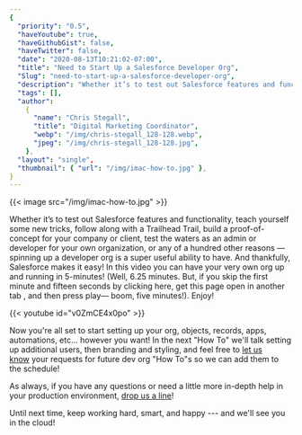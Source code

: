 ```yaml
---
{
  "priority": "0.5",
  "haveYoutube": true,
  "haveGithubGist": false,
  "haveTwitter": false,
  "date": "2020-08-13T10:21:02-07:00",
  "title": "Need to Start Up a Salesforce Developer Org",
  "Slug": "need-to-start-up-a-salesforce-developer-org",
  "description": "Whether it’s to test out Salesforce features and functionality, teach yourself some new tricks, follow along with a Trailhead Trail, build…",
  "tags": [],
  "author":
    {
      "name": "Chris Stegall",
      "title": "Digital Marketing Coordinator",
      "webp": "/img/chris-stegall_128-128.webp",
      "jpeg": "/img/chris-stegall_128-128.jpg",
    },
  "layout": "single",
  "thumbnail": { "url": "/img/imac-how-to.jpg" },
}
---
```


{{< image src="/img/imac-how-to.jpg" >}}

Whether it’s to test out Salesforce features and functionality, teach yourself some new tricks, follow along with a Trailhead Trail, build a proof-of-concept for your company or client, test the waters as an admin or developer for your own organization, or any of a hundred other reasons — spinning up a developer org is a super useful ability to have.
And thankfully, Salesforce makes it easy!
In this video you can have your very own org up and running in 5-minutes! (Well, 6.25 minutes. But, if you skip the first minute and fifteen seconds by clicking here, get this page open in another tab , and then press play— boom, five minutes!). Enjoy!

{{< youtube id="v0ZmCE4x0po" >}}

Now you're all set to start setting up your org, objects, records, apps, automations, etc... however you want! In the next "How To" we'll talk setting up additional users, then branding and styling, and feel free to [let us know](http://www.twitter.com/mkpartners) your requests for future dev org "How To"s so we can add them to the schedule!

As always, if you have any questions or need a little more in-depth help in your production environment, [drop us a line](https://www.mkpartners.com/contact/)!

Until next time, keep working hard, smart, and happy --- and we'll see you in the cloud!
